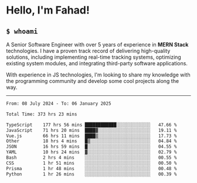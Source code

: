 <h1>Hello, I'm Fahad!</h1>

<h2><code>$ whoami</code></h2>

A Senior Software Engineer with over 5 years of experience in **MERN Stack** technologies. I have a proven track record of delivering high-quality solutions, including implementing real-time tracking systems, optimizing existing system modules, and integrating third-party software applications.

With experience in JS technologies, I'm looking to share my knowledge with the programming community and develop some cool projects along the way.

---

<!--START_SECTION:waka-->

```txt
From: 08 July 2024 - To: 06 January 2025

Total Time: 373 hrs 23 mins

TypeScript    177 hrs 56 mins ████████████░░░░░░░░░░░░░   47.66 %
JavaScript    71 hrs 20 mins  ████▓░░░░░░░░░░░░░░░░░░░░   19.11 %
Vue.js        66 hrs 11 mins  ████▒░░░░░░░░░░░░░░░░░░░░   17.73 %
Other         18 hrs 4 mins   █▒░░░░░░░░░░░░░░░░░░░░░░░   04.84 %
JSON          16 hrs 59 mins  █░░░░░░░░░░░░░░░░░░░░░░░░   04.55 %
YAML          10 hrs 24 mins  ▓░░░░░░░░░░░░░░░░░░░░░░░░   02.79 %
Bash          2 hrs 4 mins    ░░░░░░░░░░░░░░░░░░░░░░░░░   00.55 %
CSS           1 hr 51 mins    ░░░░░░░░░░░░░░░░░░░░░░░░░   00.50 %
Prisma        1 hr 48 mins    ░░░░░░░░░░░░░░░░░░░░░░░░░   00.48 %
Python        1 hr 26 mins    ░░░░░░░░░░░░░░░░░░░░░░░░░   00.39 %
```

<!--END_SECTION:waka-->

<!--
**heyFahad/heyFahad** is a ✨ _special_ ✨ repository because its `README.md` (this file) appears on your GitHub profile.

Here are some ideas to get you started:

- 🔭 I’m currently working on ...
- 🌱 I’m currently learning ...
- 👯 I’m looking to collaborate on ...
- 🤔 I’m looking for help with ...
- 💬 Ask me about ...
- 📫 How to reach me: ...
- 😄 Pronouns: ...
- ⚡ Fun fact: ...
-->
